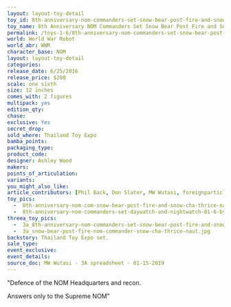 ```yaml
---
layout: layout-toy-detail 
toy_id: 8th-anniversary-nom-commanders-set-snow-bear-post-fire-and-snow-cha-thrice-naut
toy_name: 8th Anniversary NOM Commanders Set Snow Bear Post Fire and Snow Cha Thrice Naut
permalink: /toys-1-6/8th-anniversary-nom-commanders-set-snow-bear-post-fire-and-snow-cha-thrice-naut.html
world: World War Robot
world_abr: WWR
character_base: NOM
layout: layout-toy-detail
categories: 
release_date: 6/25/2016
release_price: $280 
scale: one sixth
size: 12 inches
comes_with: 2 figures
multipack: yes
edition_qty: 
chase: 
exclusive: Yes
secret_drop: 
sold_where: Thailand Toy Expo
bamba_points: 
packaging_type: 
product_code: 
designer: Ashley Wood
makers: 
points_of_articulation: 
variants: 
you_might_also_like: 
article_contributors: [Phil Back, Don Slater, MW Wutasi, foreignparticle]
toy_pics: 
  -  8th-anniversary-nom-com-snow-bear-post-fire-and-snow-cha-thrice-naut_01_6_by_foreignparticle.jpg
  -  8th-anniversary-nom-commanders-set-daywatch-and-nightwatch-01-6-by-foreignparticle.jpg
threea_toy_pics:
  -  3a_8th-anniversary-nom-commanders-set-snow-bear-post-fire-and-snow-cha-thrice-naut.jpg
  -  3a_snow-bear-post-fire-nom-commander-snow-cha-thrice-naut.jpg
backstory: Thailand Toy Expo set.
sale_type: 
event_exclusive: 
event_details: 
source_doc: MW Wutasi - 3A spreadsheet - 01-15-2019
---
```

"Defence of the NOM Headquarters and recon.

Answers only to the Supreme NOM"